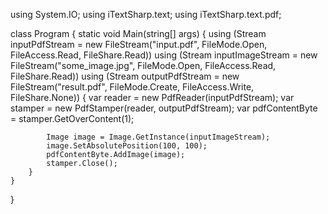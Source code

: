 using System.IO;
using iTextSharp.text;
using iTextSharp.text.pdf;

class Program
{
    static void Main(string[] args)
    {
        using (Stream inputPdfStream = new FileStream("input.pdf", FileMode.Open, FileAccess.Read, FileShare.Read))
        using (Stream inputImageStream = new FileStream("some_image.jpg", FileMode.Open, FileAccess.Read, FileShare.Read))
        using (Stream outputPdfStream = new FileStream("result.pdf", FileMode.Create, FileAccess.Write, FileShare.None))
        {
            var reader = new PdfReader(inputPdfStream);
            var stamper = new PdfStamper(reader, outputPdfStream);
            var pdfContentByte = stamper.GetOverContent(1);

            Image image = Image.GetInstance(inputImageStream);
            image.SetAbsolutePosition(100, 100);
            pdfContentByte.AddImage(image);
            stamper.Close();
        }
    }
}